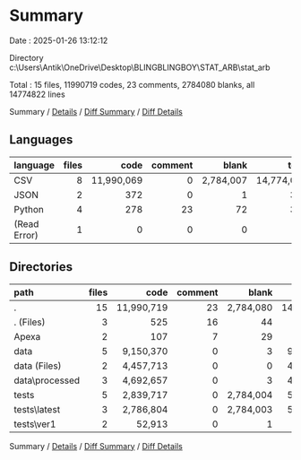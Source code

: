 # Summary

Date : 2025-01-26 13:12:12

Directory c:\\Users\\Antik\\OneDrive\\Desktop\\BLINGBLINGBOY\\STAT_ARB\\stat_arb

Total : 15 files,  11990719 codes, 23 comments, 2784080 blanks, all 14774822 lines

Summary / [Details](details.md) / [Diff Summary](diff.md) / [Diff Details](diff-details.md)

## Languages
| language | files | code | comment | blank | total |
| :--- | ---: | ---: | ---: | ---: | ---: |
| CSV | 8 | 11,990,069 | 0 | 2,784,007 | 14,774,076 |
| JSON | 2 | 372 | 0 | 1 | 373 |
| Python | 4 | 278 | 23 | 72 | 373 |
| (Read Error) | 1 | 0 | 0 | 0 | 0 |

## Directories
| path | files | code | comment | blank | total |
| :--- | ---: | ---: | ---: | ---: | ---: |
| . | 15 | 11,990,719 | 23 | 2,784,080 | 14,774,822 |
| . (Files) | 3 | 525 | 16 | 44 | 585 |
| Apexa | 2 | 107 | 7 | 29 | 143 |
| data | 5 | 9,150,370 | 0 | 3 | 9,150,373 |
| data (Files) | 2 | 4,457,713 | 0 | 0 | 4,457,713 |
| data\\processed | 3 | 4,692,657 | 0 | 3 | 4,692,660 |
| tests | 5 | 2,839,717 | 0 | 2,784,004 | 5,623,721 |
| tests\\latest | 3 | 2,786,804 | 0 | 2,784,003 | 5,570,807 |
| tests\\ver1 | 2 | 52,913 | 0 | 1 | 52,914 |

Summary / [Details](details.md) / [Diff Summary](diff.md) / [Diff Details](diff-details.md)